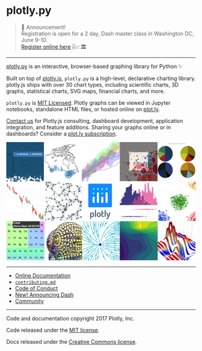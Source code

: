 # plotly.py

> 📢  Announcement!  
> Registration is open for a 2 day, Dash master class in Washington DC, June 9-10.  
> [Register online here](https://plotcon.plot.ly/tickets/) 🎚📈🏛

***

[plotly.py](https://plot.ly/d3-js-for-python-and-pandas-charts/) is an interactive, browser-based graphing library for Python :sparkles:

Built on top of [plotly.js](https://github.com/plotly/plotly.js), `plotly.py` is a high-level, declarative charting library. plotly.js ships with over 30 chart types, including scientific charts, 3D graphs, statistical charts, SVG maps, financial charts, and more.

`plotly.py` is [MIT Licensed](LICENSE.txt). Plotly graphs can be viewed in Jupyter notebooks, standalone HTML files, or hosted online on [plot.ly](https://plot.ly).

[Contact us](https://plot.ly/products/consulting-and-oem/) for Plotly.js consulting, dashboard development, application integration, and feature additions. Sharing your graphs online or in dashboards? Consider a [plot.ly subscription](https://plot.ly/products/cloud).

<p align="center">
    <a href="https://plot.ly/python" target="_blank">
    <img src="https://raw.githubusercontent.com/cldougl/plot_images/add_r_img/plotly_2017.png">
</a></p>

***

- [Online Documentation](https://plot.ly/python)
- [`contributing.md`](https://github.com/plotly/python-api/blob/master/contributing.md)
- [Code of Conduct](CODE_OF_CONDUCT.md)
- [New! Announcing Dash](https://medium.com/@plotlygraphs/introducing-dash-5ecf7191b503)
- [Community](https://community.plot.ly/c/api/python)

***

Code and documentation copyright 2017 Plotly, Inc.

Code released under the [MIT license](LICENSE.txt).

Docs released under the [Creative Commons license](https://github.com/plotly/documentation/blob/source/LICENSE).
